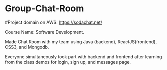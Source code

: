 # Group-Chat-Room 

#Project domain on AWS:
https://sodachat.net/

Course Name: Software Development.

Made Chat Room with my team using Java (backend), ReactJS(frontend), CSS3, and Mongodb.

Everyone simultaneously took part with backend and frontend after learning from the class demos for
login, sign up, and messages page.

